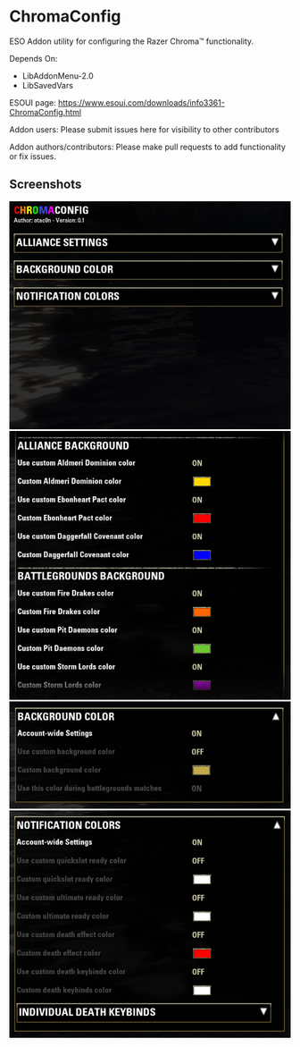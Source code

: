 # ChromaConfig
ESO Addon utility for configuring the Razer Chroma™ functionality.

Depends On:
* LibAddonMenu-2.0
* LibSavedVars

ESOUI page: https://www.esoui.com/downloads/info3361-ChromaConfig.html

Addon users: Please submit issues here for visibility to other contributors

Addon authors/contributors: Please make pull requests to add functionality or fix issues.

## Screenshots

![Settings](media/Settings.png)  
![Settings (Alliance)](media/Settings-Alliance.png)  
![Settings (Background)](media/Settings-Background.png)  
![Settings (Notifications)](media/Settings-Notifications.png)
